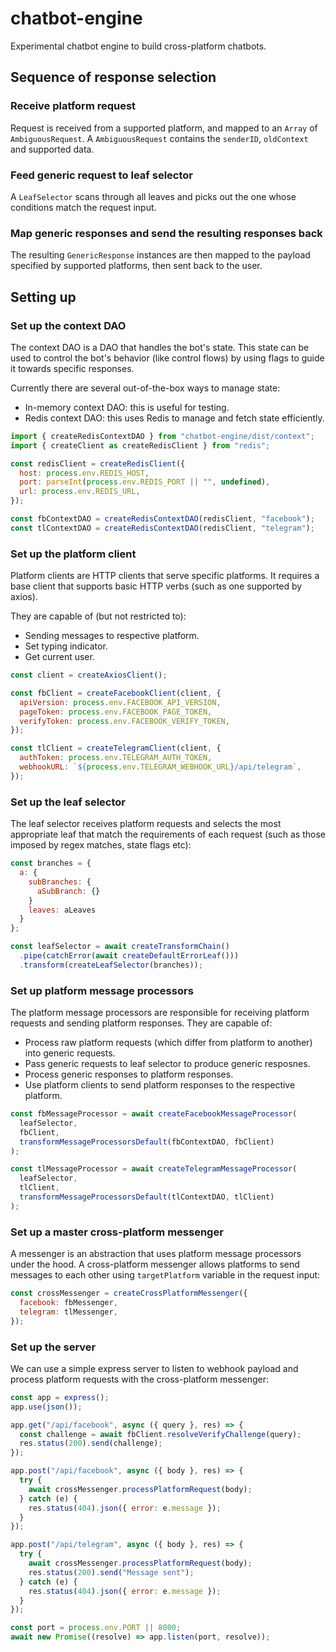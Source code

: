 # chatbot-engine

Experimental chatbot engine to build cross-platform chatbots.

## Sequence of response selection

### Receive platform request

Request is received from a supported platform, and mapped to an `Array` of `AmbiguousRequest`. A `AmbiguousRequest` contains the `senderID`, `oldContext` and supported data.

### Feed generic request to leaf selector

A `LeafSelector` scans through all leaves and picks out the one whose conditions match the request input.

### Map generic responses and send the resulting responses back

The resulting `GenericResponse` instances are then mapped to the payload specified by supported platforms, then sent back to the user.

## Setting up

### Set up the context DAO

The context DAO is a DAO that handles the bot's state. This state can be used to control the bot's behavior (like control flows) by using flags to guide it towards specific responses.

Currently there are several out-of-the-box ways to manage state:

- In-memory context DAO: this is useful for testing.
- Redis context DAO: this uses Redis to manage and fetch state efficiently.

```javascript
import { createRedisContextDAO } from "chatbot-engine/dist/context";
import { createClient as createRedisClient } from "redis";

const redisClient = createRedisClient({
  host: process.env.REDIS_HOST,
  port: parseInt(process.env.REDIS_PORT || "", undefined),
  url: process.env.REDIS_URL,
});

const fbContextDAO = createRedisContextDAO(redisClient, "facebook");
const tlContextDAO = createRedisContextDAO(redisClient, "telegram");
```

### Set up the platform client

Platform clients are HTTP clients that serve specific platforms. It requires a base client that supports basic HTTP verbs (such as one supported by axios).

They are capable of (but not restricted to):

- Sending messages to respective platform.
- Set typing indicator.
- Get current user.

```javascript
const client = createAxiosClient();

const fbClient = createFacebookClient(client, {
  apiVersion: process.env.FACEBOOK_API_VERSION,
  pageToken: process.env.FACEBOOK_PAGE_TOKEN,
  verifyToken: process.env.FACEBOOK_VERIFY_TOKEN,
});

const tlClient = createTelegramClient(client, {
  authToken: process.env.TELEGRAM_AUTH_TOKEN,
  webhookURL: `${process.env.TELEGRAM_WEBHOOK_URL}/api/telegram`,
});
```

### Set up the leaf selector

The leaf selector receives platform requests and selects the most appropriate leaf that match the requirements of each request (such as those imposed by regex matches, state flags etc):

```javascript
const branches = {
  a: {
    subBranches: {
      aSubBranch: {}
    }
    leaves: aLeaves
  }
};

const leafSelector = await createTransformChain()
  .pipe(catchError(await createDefaultErrorLeaf()))
  .transform(createLeafSelector(branches));
```

### Set up platform message processors

The platform message processors are responsible for receiving platform requests and sending platform responses. They are capable of:

- Process raw platform requests (which differ from platform to another) into generic requests.
- Pass generic requests to leaf selector to produce generic resposnes.
- Process generic responses to platform responses.
- Use platform clients to send platform responses to the respective platform.

```javascript
const fbMessageProcessor = await createFacebookMessageProcessor(
  leafSelector,
  fbClient,
  transformMessageProcessorsDefault(fbContextDAO, fbClient)
);

const tlMessageProcessor = await createTelegramMessageProcessor(
  leafSelector,
  tlClient,
  transformMessageProcessorsDefault(tlContextDAO, tlClient)
);
```

### Set up a master cross-platform messenger

A messenger is an abstraction that uses platform message processors under the hood. A cross-platform messenger allows platforms to send messages to each other using `targetPlatform` variable in the request input:

```javascript
const crossMessenger = createCrossPlatformMessenger({
  facebook: fbMessenger,
  telegram: tlMessenger,
});
```

### Set up the server

We can use a simple express server to listen to webhook payload and process platform requests with the cross-platform messenger:

```javascript
const app = express();
app.use(json());

app.get("/api/facebook", async ({ query }, res) => {
  const challenge = await fbClient.resolveVerifyChallenge(query);
  res.status(200).send(challenge);
});

app.post("/api/facebook", async ({ body }, res) => {
  try {
    await crossMessenger.processPlatformRequest(body);
  } catch (e) {
    res.status(404).json({ error: e.message });
  }
});

app.post("/api/telegram", async ({ body }, res) => {
  try {
    await crossMessenger.processPlatformRequest(body);
    res.status(200).send("Message sent");
  } catch (e) {
    res.status(404).json({ error: e.message });
  }
});

const port = process.env.PORT || 8000;
await new Promise((resolve) => app.listen(port, resolve));
```
